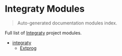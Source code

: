 # Integraty Modules

> Auto-generated documentation modules index.

Full list of [Integraty](README.md#integraty) project modules.

- [integraty](README.md#integraty)
    - [Extprog](integraty/extprog.md#extprog)
